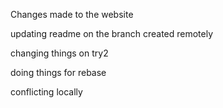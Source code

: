Changes made to the website

updating readme on the branch created remotely


changing things on try2


doing things for rebase


conflicting locally
